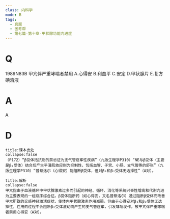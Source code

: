 ```yaml
---
class: 内科学
mode: B
tags:
  - 真题
  - 医考帮
  - 第七篇-第十章-甲状腺功能亢进症
---
```


# Q
1989N83B 甲亢伴严重哮喘者禁用
A.心得安
B.利血平
C.安定
D.甲状腺片
E.复方碘溶液

# A
A
# D
```ad-note
title:课本出处
collapse:false
（P172）“β受体拮抗剂的禁忌证为支气管痉挛性疾病”（九版生理学P310）“NE与β受体（主要是β₂受体）结合后产生平滑肌效应则为抑制性，包括血管、子宫、小肠、支气管等的舒张”（九版生理学P310）“普萘洛尔（心得安）能阻断β受体，但对β₁和β₂受体无选择性”（A对）。
```

```ad-summary
title:解析
collapse:false
甲亢指由于血液循环中甲状腺激素过多而引起的神经、循环、消化等系统兴奋性增高和代谢亢进为主要表现的一组临床综合征。β受体阻断药（如心得安，又名普萘洛尔）通过阻断β受体而改善甲亢所致的交感神经激活症状，使体内甲状腺激素作用减弱。但由于心得安对β₁和β₂受体无选择性，在用药过程中会阻断β₂受体激动而产生的支气管痉挛，引发哮喘发作，故甲亢伴严重哮喘者禁用心得安（A对）。
```

